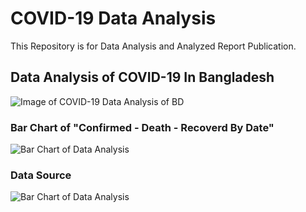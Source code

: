 # COVID-19 Data Analysis
This Repository is for Data Analysis and Analyzed Report Publication.

## Data Analysis of COVID-19 In Bangladesh
![Image of COVID-19 Data Analysis of BD](https://i.imgur.com/AKKL57T.png)

### Bar Chart of "Confirmed - Death - Recoverd By Date"
![Bar Chart of Data Analysis](https://i.imgur.com/OFtMVnP.png)

### Data Source
![Bar Chart of Data Analysis](https://i.imgur.com/VEo1Ydj.png)